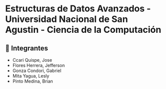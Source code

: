 # Estructuras de Datos Avanzados - Universidad Nacional de San Agustin  - Ciencia de la Computación

## :pushpin: Integrantes

- Ccari Quispe, Jose
- Flores Herrera, Jefferson
- Gonza Condori, Gabriel
- Mita Yagua, Lesly
- Pinto Medina, Brian

